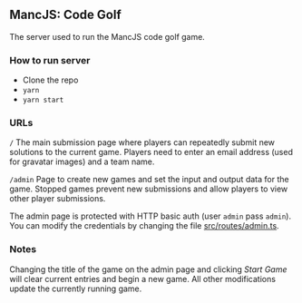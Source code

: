 ## MancJS: Code Golf
The server used to run the MancJS code golf game.

### How to run server

* Clone the repo
* `yarn`
* `yarn start`

### URLs

`/`
The main submission page where players can repeatedly submit new solutions to the current game.
Players need to enter an email address (used for gravatar images) and a team name.

`/admin`
Page to create new games and set the input and output data for the game. Stopped games prevent new
submissions and allow players to view other player submissions.

The admin page is protected with HTTP basic auth (user `admin` pass `admin`). You can modify
the credentials by changing the file
[src/routes/admin.ts](https://github.com/martinrue/mancjs-code-golf/blob/master/src/routes/admin.ts#L12).

### Notes
Changing the title of the game on the admin page and clicking *Start Game* will clear current
entries and begin a new game. All other modifications update the currently running game.
